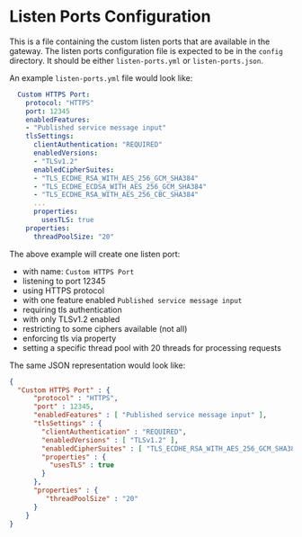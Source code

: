 # Listen Ports Configuration
This is a file containing the custom listen ports that are available in the gateway.
The listen ports configuration file is expected to be in the `config` directory. It should be either `listen-ports.yml` or `listen-ports.json`.

An example `listen-ports.yml` file would look like:
```yaml
  Custom HTTPS Port:
    protocol: "HTTPS"
    port: 12345
    enabledFeatures:
    - "Published service message input"
    tlsSettings:
      clientAuthentication: "REQUIRED"
      enabledVersions:
      - "TLSv1.2"
      enabledCipherSuites:
      - "TLS_ECDHE_RSA_WITH_AES_256_GCM_SHA384"
      - "TLS_ECDHE_ECDSA_WITH_AES_256_GCM_SHA384"
      - "TLS_ECDHE_RSA_WITH_AES_256_CBC_SHA384"
      ...
      properties:
        usesTLS: true
    properties:
      threadPoolSize: "20"
  ```
The above example will create one listen port:
* with name: `Custom HTTPS Port`
* listening to port 12345
* using HTTPS protocol
* with one feature enabled `Published service message input`
* requiring tls authentication
* with only TLSv1.2 enabled
* restricting to some ciphers available (not all)
* enforcing tls via property
* setting a specific thread pool with 20 threads for processing requests
          
The same JSON representation would look like:
```json
{
  "Custom HTTPS Port" : {
      "protocol" : "HTTPS",
      "port" : 12345,
      "enabledFeatures" : [ "Published service message input" ],
      "tlsSettings" : {
        "clientAuthentication" : "REQUIRED",
        "enabledVersions" : [ "TLSv1.2" ],
        "enabledCipherSuites" : [ "TLS_ECDHE_RSA_WITH_AES_256_GCM_SHA384", "TLS_ECDHE_ECDSA_WITH_AES_256_GCM_SHA384", "TLS_ECDHE_RSA_WITH_AES_256_CBC_SHA384" ],
        "properties" : {
          "usesTLS" : true
        }
      },
      "properties" : { 
         "threadPoolSize" : "20"
      }
    }
}
```